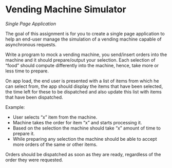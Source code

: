 # Vending Machine Simulator

_Single Page Application_

The goal of this assignment is for you to create a single page application to help an end-user manage the simulation of a vending machine capable of asynchronous requests.

Write a program to mock a vending machine, you send/insert orders into the machine and it should prepare/output your selection. Each selection of “food”
should compute differently into the machine, hence, take more or less time to prepare.

On app load, the end user is presented with a list of items from which he can select from, the app should display the items that have been selected, the time left for these to be dispatched and also update this
list with items that have been dispatched.

Example:

- User selects “x” item from the machine.
- Machine takes the order for item “x” and starts processing it.
- Based on the selection the machine should take “x” amount of time to prepare it.
- While preparing any selection the machine should be able to accept more orders of the same or other items.

Orders should be dispatched as soon as they are ready, regardless of the order they were requested.
